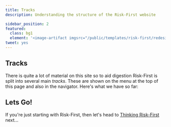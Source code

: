 ```yaml
---
title: Tracks
description: Understanding the structure of the Risk-First website

sidebar_position: 2
featured: 
  class: bg1
  element: '<image-artifact imgsrc="/public/templates/risk-first/redesign/risks/feature_drift_risk_v2.svg">Tracks</image-artifact>'
tweet: yes
---
```




## Tracks

There is quite a lot of material on this site so to aid digestion Risk-First is split into several main _tracks_.  These are shown on the menu at the top of this page and also in the navigator.  Here's what we have so far:

<TagList tag="Front" />

## Lets Go!

If you're just starting with Risk-First, then let's head to [Thinking Risk-First](/thinking/Start.md) next...